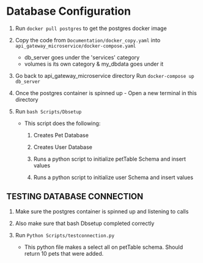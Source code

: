 # Database Configuration

  

1. Run `docker pull postgres` to get the postgres docker image

2. Copy the code from `Documentation/docker_copy.yaml` into `api_gateway_microservice/docker-compose.yaml`
	- db_server goes under the 'services' category
	- volumes is its own category & my_dbdata goes under it

3. Go back to api_gateway_microservice directory Run `docker-compose up db_server`

4. Once the postgres container is spinned up - Open a new terminal in this directory

5. Run `bash Scripts/Dbsetup`

	- This script does the following:

		1. Creates Pet Database

		2. Creates User Database

		3. Runs a python script to initialize petTable Schema and insert values

		4. Runs a python script to initialize user Schema and insert values

  

## TESTING DATABASE CONNECTION

1. Make sure the postgres container is spinned up and listening to calls

2. Also make sure that bash Dbsetup completed correctly

3. Run `Python Scripts/testconnection.py`
	- This python file makes a select all on petTable schema. Should return 10 pets that were added.
